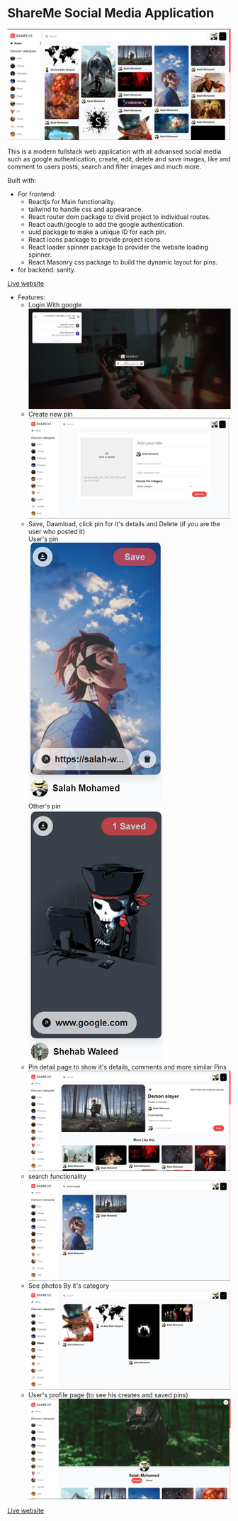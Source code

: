 # ShareMe Social Media Application

![ShareMe](./shareme_frontend/src/assets/shareme.png "The web site snapshot")

This is a modern fullstack web application with all advansed social media such as google authentication, create, edit, delete and save images, like and comment to users posts, search and filter images and much more.

Built with:

- For frontend:
  - Reactjs for Main functionality.
  - tailwind to handle css and appearance.
  - React router dom package to divid project to individual routes.
  - React oauth/google to add the google authentication.
  - uuid package to make a unique ID for each pin.
  - React icons package to provide project icons.
  - React loader spinner package to provider the website loading spinner.
  - React Masonry css package to build the dynamic layout for pins.
- for backend: sanity.

[Live website](https://shareme-s.web.app/)

- Features:
  - Login With google<br />
    ![Login page](./shareme_frontend/src/assets/shareme-login.png "The web site snapshot")
  - Create new pin<br />
    ![Create pin page](./shareme_frontend/src/assets/shareme-create-pin.png)
  - Save, Dawnload, click pin for it's details and Delete (if you are the user who posted it)<br />
    User's pin<br />
    ![User pin](./shareme_frontend/src/assets/shareme-user-pin.png)
    <br />
    Other's pin<br />
    ![General pin](./shareme_frontend/src/assets/shareme-general-pin.png)
  - Pin detail page to show it's details, comments and more similar Pins<br />
    ![pin detail page](./shareme_frontend/src/assets/shareme-pin-details.png)
  - search functionality<br />
    ![Search functionality](./shareme_frontend/src/assets/shareme-search.png)
  - See photos By it's category<br />
    ![Pin category](./shareme_frontend/src/assets/shareme-pin-category.png)
  - User's profile page (to see his creates and saved pins)<br />
    ![user profile](./shareme_frontend/src/assets/shareme-user.png)

[Live website](https://shareme-s.web.app/)
